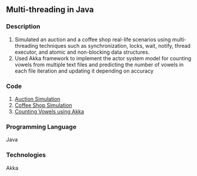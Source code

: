 ## Multi-threading in Java

### Description
1. Simulated an auction and a coffee shop real-life scenarios using multi-threading techniques such as synchronization, locks, wait, notify, thread executor, and atomic and non-blocking data structures.
2. Used Akka framework to implement the actor system model for counting vowels from multiple text files and predicting the number of vowels in each file iteration and updating it depending on accuracy

### Code
1. [Auction Simulation](https://github.com/agrawal-priyank/Multithreaded-Simulations/tree/master/Auction-Simulation)
2. [Coffee Shop Simulation](https://github.com/agrawal-priyank/Multithreaded-Simulations/tree/master/Coffee-Shop-Simulation)
3. [Counting Vowels using Akka](https://github.com/agrawal-priyank/Multithreaded-Simulations/tree/master/Counting-Vowels-Using-Akka)

### Programming Language
Java

### Technologies
Akka
